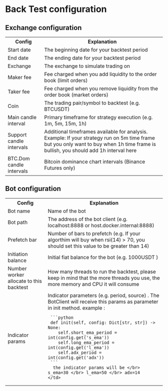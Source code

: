 # Back Test configuration

## Exchange configuration

<table>
  <tr>
    <th>Config</th>
    <th>Explanation</th>
  </tr>
  <tr>
    <td>Start date</td>
    <td>The beginning date for your backtest period</td>
  </tr>
  <tr>
    <td>End date</td>
    <td>The ending date for your backtest period</td>
  </tr>
  <tr>
    <td>Exchange</td>
    <td>The exchange to simulate trading on</td>
  </tr>
  <tr>
    <td>Maker fee</td>
    <td>Fee charged when you add liquidity to the order book (limit orders)</td>
  </tr>
  <tr>
    <td>Taker fee</td>
    <td>Fee charged when you remove liquidity from the order book (market orders)</td>
  </tr>
  <tr>
    <td>Coin</td>
    <td>The trading pair/symbol to backtest (e.g. BTCUSDT)</td>
  </tr>
  <tr>
    <td>Main candle interval</td>
    <td>Primary timeframe for strategy execution (e.g. 1m, 5m, 15m, 1h)</td>
  </tr>
  <tr>
    <td>Support candle intervals</td>
    <td>Additional timeframes available for analysis. Example: If your strategy run on 5m time frame but you only want to buy when 1h time frame is bullish, you should add 1h interval here</td>
  </tr>
  <tr>
    <td>BTC.Dom candle intervals</td>
    <td>Bitcoin dominance chart intervals (Binance Futures only)</td>
  </tr>
</table>

## Bot configuration

<table>
  <tr>
    <th>Config</th>
    <th>Explanation</th>
  </tr>
  <tr>
    <td>Bot name</td>
    <td>Name of the bot</td>
  </tr>
  <tr>
    <td>Bot path</td>
    <td>The address of the bot client (e.g. localhost:8888 or host.docker.internal:8888)</td>
  </tr>
  <tr>
    <td>Prefetch bar</td>
    <td>Number of bars to prefetch (e.g. If your algorthim will buy when rsi(14) > 70, you should set this value to be greater than 14)</td>
  </tr>
  <tr>
    <td>Initiation balance</td>
    <td>Initial fiat balance for the bot (e.g. 1000USDT )</td>
  </tr>
  <tr>
    <td>Number worker allocate to this backtest</td>
    <td>How many threads to run the backtest, please keep in mind that the more threads you use, the more memory and CPU it will consume</td>
  </tr>
  <tr>
    <td>Indicator params</td>
    <td>Indicator parameters (e.g. period, source) . The BotClient will receive this params as parameter in init method. example : </br> 

     ```python
     def init(self, config: Dict[str, str]) -> None: 
        self.short_ema_period = int(config.get('s_ema')) 
        self.long_ema_period = int(config.get('l_ema')) 
        self.adx_period = int(config.get('adx')) 
     ```
      the indicator params will be </br> s_ema=30 </br> l_ema=50 </br> adx=14
    </td>
  </tr>
</table>
